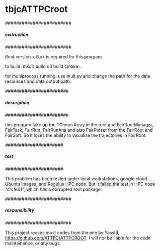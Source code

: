 # tbjcATTPCroot

########################
##### instruction ######
########################

Root version > 6.xx is required for this program

to build:
mkdir build
cd build
cmake ..

for multiprocess running, use mult.py and change the path for the data resources and data output path.

#######################
##### description #####
#######################

this program fake up the TClonesArray in the root and FairRootManager, FairTask, FairRun, FairRunAna and also FairParset from the FairRoot and FairSoft. So it loses the ability to visualize the trajectories in FairRoot.

#####################
##### test ##########
#####################

This problem has been tested under local workstations, google cloud Ubuntu images, and Regulus HPC node. But it failed the test in HPC node "crcfe01", which has a corrupted root package.

########################
##### responsibility ###
########################

This project reuses most codes from the one by Yassid, https://github.com/ATTPC/ATTPCROOT. I will not be liable for the code maintainence, or any bugs.
